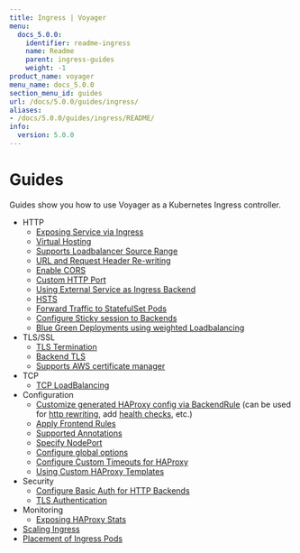 ```yaml
---
title: Ingress | Voyager
menu:
  docs_5.0.0:
    identifier: readme-ingress
    name: Readme
    parent: ingress-guides
    weight: -1
product_name: voyager
menu_name: docs_5.0.0
section_menu_id: guides
url: /docs/5.0.0/guides/ingress/
aliases:
- /docs/5.0.0/guides/ingress/README/
info:
  version: 5.0.0
---
```


# Guides

Guides show you how to use Voyager as a Kubernetes Ingress controller.

- HTTP
  - [Exposing Service via Ingress](/docs/5.0.0/guides/ingress/http/single-service)
  - [Virtual Hosting](/docs/5.0.0/guides/ingress/http/virtual-hosting)
  - [Supports Loadbalancer Source Range](/docs/5.0.0/guides/ingress/http/source-range)
  - [URL and Request Header Re-writing](/docs/5.0.0/guides/ingress/http/rewrite-rules)
  - [Enable CORS](/docs/5.0.0/guides/ingress/http/cors)
  - [Custom HTTP Port](/docs/5.0.0/guides/ingress/http/custom-http-port)
  - [Using External Service as Ingress Backend](/docs/5.0.0/guides/ingress/http/external-svc)
  - [HSTS](/docs/5.0.0/guides/ingress/http/hsts)
  - [Forward Traffic to StatefulSet Pods](/docs/5.0.0/guides/ingress/http/statefulset-pod)
  - [Configure Sticky session to Backends](/docs/5.0.0/guides/ingress/http/sticky-session)
  - [Blue Green Deployments using weighted Loadbalancing](/docs/5.0.0/guides/ingress/http/blue-green-deployment)
- TLS/SSL
  - [TLS Termination](/docs/5.0.0/guides/ingress/tls/overview)
  - [Backend TLS](/docs/5.0.0/guides/ingress/tls/backend-tls)
  - [Supports AWS certificate manager](/docs/5.0.0/guides/ingress/tls/aws-cert-manager)
- TCP
  - [TCP LoadBalancing](/docs/5.0.0/guides/ingress/tcp/overview)
- Configuration
  - [Customize generated HAProxy config via BackendRule](/docs/5.0.0/guides/ingress/configuration/backend-rule) (can be used for [http rewriting](https://www.haproxy.com/doc/aloha/7.0/haproxy/http_rewriting.html), add [health checks](https://www.haproxy.com/doc/aloha/7.0/haproxy/healthchecks.html), etc.)
  - [Apply Frontend Rules](/docs/5.0.0/guides/ingress/configuration/frontend-rule)
  - [Supported Annotations](/docs/5.0.0/guides/ingress/configuration/annotations)
  - [Specify NodePort](/docs/5.0.0/guides/ingress/configuration/node-port)
  - [Configure global options](/docs/5.0.0/guides/ingress/configuration/default-options)
  - [Configure Custom Timeouts for HAProxy](/docs/5.0.0/guides/ingress/configuration/default-timeouts)
  - [Using Custom HAProxy Templates](/docs/5.0.0/guides/ingress/configuration/custom-templates)
- Security
  - [Configure Basic Auth for HTTP Backends](/docs/5.0.0/guides/ingress/security/basic-auth)
  - [TLS Authentication](/docs/5.0.0/guides/ingress/security/tls-auth)
- Monitoring
  - [Exposing HAProxy Stats](/docs/5.0.0/guides/ingress/monitoring/stats)
- [Scaling Ingress](/docs/5.0.0/guides/ingress/scaling)
- [Placement of Ingress Pods](/docs/5.0.0/guides/ingress/pod-placement)
